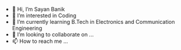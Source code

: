 - 👋 Hi, I’m Sayan Banik
- 👀 I’m interested in Coding
- 🌱 I’m currently learning B.Tech in Electronics and Communication Engineering
- 💞️ I’m looking to collaborate on ...
- 📫 How to reach me ...

<!---
Sayan2511/Sayan2511 is a ✨ special ✨ repository because its `README.md` (this file) appears on your GitHub profile.
You can click the Preview link to take a look at your changes.
--->
